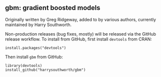 gbm: gradient boosted models
----------------------------

Originally written by Greg Ridgeway, added to by various authors, currently
maintained by Harry Southworth.

Non-production releases (bug fixes, mostly) will be released via the GitHub
release workflow. To install from GitHub, first install `devtools` from CRAN:

    install.packages("devtools")

Then install `gbm` from GitHub:

    library(devtools)
    install_github("harrysouthworth/gbm")
